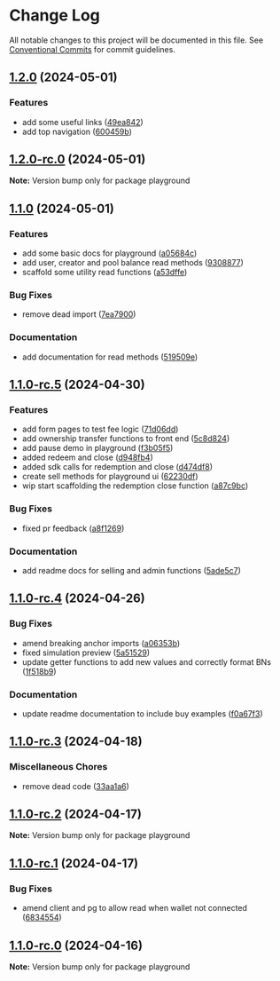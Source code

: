 # Change Log

All notable changes to this project will be documented in this file.
See [Conventional Commits](https://conventionalcommits.org) for commit guidelines.

## [1.2.0](https://github.com/Labrys-Group/fjord-foundry-sdk/compare/v1.2.0-rc.0...v1.2.0) (2024-05-01)

### Features

- add some useful links ([49ea842](https://github.com/Labrys-Group/fjord-foundry-sdk/commit/49ea84289218e2ec8ab036f4f4026aaee09c8d4e))
- add top navigation ([600459b](https://github.com/Labrys-Group/fjord-foundry-sdk/commit/600459b2a6e202c0b4aeeb0c22bce2373284b15f))

## [1.2.0-rc.0](https://github.com/Labrys-Group/fjord-foundry-sdk/compare/v1.1.0...v1.2.0-rc.0) (2024-05-01)

**Note:** Version bump only for package playground

## [1.1.0](https://github.com/Labrys-Group/fjord-foundry-sdk/compare/v1.1.0-rc.5...v1.1.0) (2024-05-01)

### Features

- add some basic docs for playground ([a05684c](https://github.com/Labrys-Group/fjord-foundry-sdk/commit/a05684c6f78cdc52133135d5eb41eb2eb6afd634))
- add user, creator and pool balance read methods ([9308877](https://github.com/Labrys-Group/fjord-foundry-sdk/commit/9308877a526320335675eeae7a00e65dee1223ea))
- scaffold some utility read functions ([a53dffe](https://github.com/Labrys-Group/fjord-foundry-sdk/commit/a53dffe422d8f977660c5c55015b4d07a417ab52))

### Bug Fixes

- remove dead import ([7ea7900](https://github.com/Labrys-Group/fjord-foundry-sdk/commit/7ea790054cfd832dd7cbcc99c2b7702cfc55911e))

### Documentation

- add documentation for read methods ([519509e](https://github.com/Labrys-Group/fjord-foundry-sdk/commit/519509e579d54b062fcb40663251388df251406b))

## [1.1.0-rc.5](https://github.com/Labrys-Group/fjord-foundry-sdk/compare/v1.1.0-rc.4...v1.1.0-rc.5) (2024-04-30)

### Features

- add form pages to test fee logic ([71d06dd](https://github.com/Labrys-Group/fjord-foundry-sdk/commit/71d06ddaf4e5f93462f3eaf74a47668ff0e6306a))
- add ownership transfer functions to front end ([5c8d824](https://github.com/Labrys-Group/fjord-foundry-sdk/commit/5c8d82404caf96b79450293cba9e0067dec867d7))
- add pause demo in playground ([f3b05f5](https://github.com/Labrys-Group/fjord-foundry-sdk/commit/f3b05f518a71c0efb2aed8638ffa1f99aa5c9eaa))
- added redeem and close ([d948fb4](https://github.com/Labrys-Group/fjord-foundry-sdk/commit/d948fb4947046612ebc250daff69158b23da2d73))
- added sdk calls for redemption and close ([d474df8](https://github.com/Labrys-Group/fjord-foundry-sdk/commit/d474df807819823a976cbd65f4a4048db15ff717))
- create sell methods for playground ui ([62230df](https://github.com/Labrys-Group/fjord-foundry-sdk/commit/62230df9fc72bcc6fa1b372c23194d2f98d79e00))
- wip start scaffolding the redemption close function ([a87c9bc](https://github.com/Labrys-Group/fjord-foundry-sdk/commit/a87c9bca2bdb2f2a057f4e8c8e684138bdbded0b))

### Bug Fixes

- fixed pr feedback ([a8f1269](https://github.com/Labrys-Group/fjord-foundry-sdk/commit/a8f12698d089b175037a7a6d81fcd00b42499476))

### Documentation

- add readme docs for selling and admin functions ([5ade5c7](https://github.com/Labrys-Group/fjord-foundry-sdk/commit/5ade5c74ea27fedbaf6cf967873a79135c9952bb))

## [1.1.0-rc.4](https://github.com/Labrys-Group/fjord-foundry-sdk/compare/v1.1.0-rc.3...v1.1.0-rc.4) (2024-04-26)

### Bug Fixes

- amend breaking anchor imports ([a06353b](https://github.com/Labrys-Group/fjord-foundry-sdk/commit/a06353b93ba2ba6a1e723554ddd0da65094c486f))
- fixed simulation preview ([5a51529](https://github.com/Labrys-Group/fjord-foundry-sdk/commit/5a51529cff643b65e356602382938770c8130bde))
- update getter functions to add new values and correctly format BNs ([1f518b9](https://github.com/Labrys-Group/fjord-foundry-sdk/commit/1f518b90e7669450af61ae067dbbb6b47a4d594b))

### Documentation

- update readme documentation to include buy examples ([f0a67f3](https://github.com/Labrys-Group/fjord-foundry-sdk/commit/f0a67f31675aba070700504020aa4315f27f9650))

## [1.1.0-rc.3](https://github.com/Labrys-Group/fjord-foundry-sdk/compare/v1.1.0-rc.2...v1.1.0-rc.3) (2024-04-18)

### Miscellaneous Chores

- remove dead code ([33aa1a6](https://github.com/Labrys-Group/fjord-foundry-sdk/commit/33aa1a6a3956feba58e6f0f5923812d054b4542e))

## [1.1.0-rc.2](https://github.com/Labrys-Group/fjord-foundry-sdk/compare/v1.1.0-rc.1...v1.1.0-rc.2) (2024-04-17)

**Note:** Version bump only for package playground

## [1.1.0-rc.1](https://github.com/Labrys-Group/fjord-foundry-sdk/compare/v1.0.2-alpha.0...v1.1.0-rc.1) (2024-04-17)

### Bug Fixes

- amend client and pg to allow read when wallet not connected ([6834554](https://github.com/Labrys-Group/fjord-foundry-sdk/commit/68345548a5e35ccb9becc640119e47b6aadf09ce))

## [1.1.0-rc.0](https://github.com/Labrys-Group/fjord-foundry-sdk/compare/v1.0.2-alpha.0...v1.1.0-rc.0) (2024-04-16)

**Note:** Version bump only for package playground
